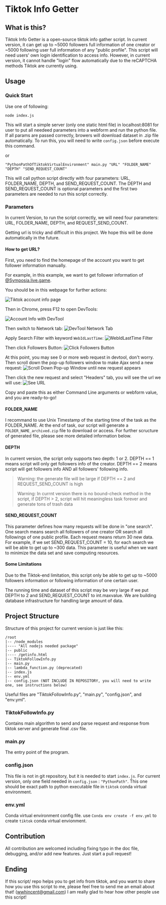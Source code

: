 # Tiktok Info Getter

## What is this?
Tiktok Info Getter is a open-source tiktok info gather script. In current version, it can get up to ~5000 followers full information of one creator or ~5000 following user full information of any "public profile".
This script will need users' own login identification to access info. However, in current version, it cannot handle "login" flow automatically due to the reCAPTCHA methods Tiktok are currently using.

## Usage
### Quick Start
Use one of following:

`node index.js`

This will start a simple server (only one static html file) in localhost:8081 for user to put all needeed parameters into a webform and run the python file. If all params are passed correctly, browers will download dataset in .zip file automatically. To run this, you will need to write `config.json` before execute this command.

or

`"PythonPathOfTiktokVirtualEnvironment" main.py "URL" "FOLDER_NAME" "DEPTH" "SEND_REQUEST_COUNT"`

This will call python script directly with four parameters: URL, FOLDER_NAME, DEPTH, and SEND_REQUEST_COUNT. The DEPTH and SEND_REQUEST_COUNT is optional parameters and the first two parameters are needed to run this script correctly.

### Parameters
In current Version, to run the script correctly, we will need four parameters: URL, FOLDER_NAME, DEPTH, and REQUEST_SEND_COUNT.

Getting url is tricky and difficult in this project. We hope this will be done automatically in the future.

#### How to get URL?
First, you need to find the homepage of the account you want to get follower information manually.

For example, in this example, we want to get follower information of [@Symposia.live.game](https://www.tiktok.com/@symposia.live.game).

You should be in this webpage for further actions:

![Tiktok account info page](/ReadmeSrc/InfoPage.png)

Then in Chrome, press F12 to open DevTools:

![Account Info with DevTool](/ReadmeSrc/InfoPageWithDevTool.png)

Then switch to Network tab:
![DevTool Network Tab](/ReadmeSrc/NetworkTab.png)

Apply Search Filter with keyword `WebIdLastTime`:
![WebIdLastTime Filter](/ReadmeSrc/WebIdLastTime.png)

Then click Followers Button:
![Click Followers Button](/ReadmeSrc/ClickFollowersButton.png)

At this point, you may see 0 or more web request in devtool, don't worry. Then scroll down the pop-up followers window to make Ajax send a new request:
![Scroll Down Pop-up Window until new request appears](/ReadmeSrc/FutherInstruction.png)

Then click the new request and select "Headers" tab, you will see the url we will use:
![See URL](/ReadmeSrc/SeeUrl.png)

Copy and paste this as either Command Line arguments or webform value, and you are ready-to-go!

#### FOLDER_NAME
I recommand to use Unix Timestamp of the starting time of the task as the FOLDER_NAME. At the end of task, our script will generate a `FOLDER_NAME_archived.zip` file to download or access. For further scructure of generated file, please see more detailed information below.

#### DEPTH
In current version, the script only supports two depth: 1 or 2. DEPTH == 1 means script will only get followers info of the creator. DEPTH == 2 means script will get followers info AND all followers' following info.
> Warning: the generate file will be large if DEPTH == 2 and REQUEST_SEND_COUNT is high
>
> Warning: In currnt version there is no bound-check method in the script, if DEPTH > 2, script will hit meaningless task forever and generate tons of trash data

#### SEND_REQUEST_COUNT
This parameter defines how many requests will be done in "one search". One search means search all followers of one creator OR search all followings of one public profile. Each request means return 30 new data. For example, if we set SEND_REQUEST_COUNT = 10, for each search we will be able to get up to ~300 data. This parameter is useful when we want to minimize the data set and save computing resources.

#### Some Limitations
Due to the Tiktok-end limitation, this script only be able to get up to ~5000 followers information or following information of one certain user.

The running time and dataset of this script may be very large if we put DEPTH to 2 and SEND_REQUEST_COUNT to int.maxvalue. We are building database infrastructure for handling large amount of data.

## Project Structure
Structure of this project for current version is just like this:
```
/root
|-- /node_modules
|---- "All nodejs needed package"
|-- public
|---- /getinfo.html
|-- TiktokFollowInfo.py
|-- main.py
|-- lambda_function.py (deprecated)
|-- index.js
|-- env.yml
|-- config.json (NOT INCLUDE IN REPOSITORY, you will need to write one, see instructions below)
```
Useful files are "TiktokFollowInfo.py", "main.py", "config.json", and "env.yml".

### TiktokFollowInfo.py
Contains main algorithm to send and parse request and response from tiktok server and generate final .csv file.

### main.py
The entry point of the program.

### config.json
This file is not in git repository, but it is needed to start `index.js`. For current version, only one field needed in `config.json` : `"PythonPath"`. This one should be exact path to python executable file in `tiktok` conda virtual environment.

### env.yml
Conda virtual environment config file. use `Conda env create -f env.yml` to create `tiktok` conda virtual envionment.

## Contribution
All contribution are welcomed including fixing typo in the doc file, debugging, and/or add new features. Just start a pull request!

## Ending
If this script/ repo helps you to get info from tiktok, and you want to share how you use this script to me, please feel free to send me an email about that! (wwhincent@gmail.com) I am really glad to hear how other people use this script!

